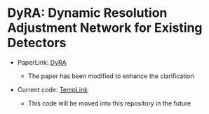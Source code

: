 # DyRA: Dynamic Resolution Adjustment Network for Existing Detectors
* PaperLink: [DyRA](https://arxiv.org/abs/2311.17098)
  * The paper has been modified to enhance the clarification
  
* Current code: [TempLink](https://github.com/DyRATEMP/DyRA)
   * This code will be moved into this repository in the future
